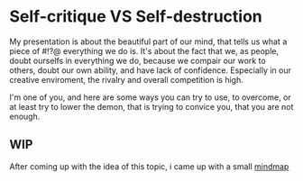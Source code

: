 # Self-critique VS Self-destruction
My presentation is about the beautiful part of our mind, that tells us what a piece of #!?@ everything we do is. It's about the fact that we, as people, doubt ourselfs in everything we do, because we compair our work to others, doubt our own ability, and have lack of confidence. Especially in our creative enviroment, the rivalry and overall competition is high. 

I'm one of you, and here are some ways you can try to use, to overcome, or at least try to lower the demon, that is trying to convice you, that you are not enough.

## WIP
After coming up with the idea of this topic, i came up with a small [mindmap](/mindmap/index.md)
